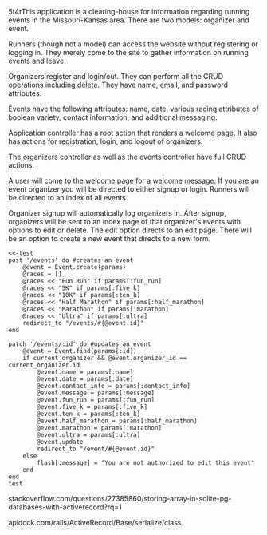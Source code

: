 5t4rThis application is a clearing-house for information regarding running events in the Missouri-Kansas area. There are two models: organizer and event.

Runners (though not a model) can access the website without registering or logging in. They merely come to the site to gather information on running events and leave.

Organizers register and login/out. They can perform all the CRUD operations including delete. They have name, email, and password attributes.

Events have the following attributes: name, date, various racing attributes of boolean variety, contact information, and additional messaging.

Application controller has a root action that renders a welcome page. It also has actions for registration, login, and logout of organizers.

The organizers controller as well as the events controller have full CRUD actions.

A user will come to the welcome page for a  welcome message. If you are an event organizer you will be directed to either signup or login. Runners will be directed to an index of all events

Organizer signup will automatically log organizers in. After signup, organizers will be sent to an index page of that organizer's events with options to edit or delete. The edit option directs to an edit page. There will be an option to create a new event that directs to a new form.


	<<-test
	post '/events' do #creates an event
		@event = Event.create(params)
		@races = []
		@races << "Fun Run" if params[:fun_run]
		@races << "5K" if params[:five_k]
		@races << "10K" if params[:ten_k]
		@races << "Half Marathon" if params[:half_marathon]
		@races << "Marathon" if params[:marathon]
		@races << "Ultra" if params[:ultra]
		redirect_to "/events/#{@event.id}"
	end

	patch '/events/:id' do #updates an event
		@event = Event.find(params[:id])
		if current_organizer && @event.organizer_id == current_organizer.id
			@event.name = params[:name]
			@event.date = params[:date]
			@event.contact_info = params[:contact_info]
			@event.message = params[:message]
			@event.fun_run = params[:fun_run]
			@event.five_k = params[:five_k]
			@event.ten_k = params[:ten_k]
			@event.half_marathon = params[:half_marathon]
			@event.marathon = params[:marathon]
			@event.ultra = params[:ultra]
			@event.update
			redirect_to "/event/#{@event.id}" 
		else
			flash[:message] = "You are not authorized to edit this event"
		end
	end
	test

stackoverflow.com/questions/27385860/storing-array-in-sqlite-pg-databases-with-activerecord?rq=1

apidock.com/rails/ActiveRecord/Base/serialize/class


